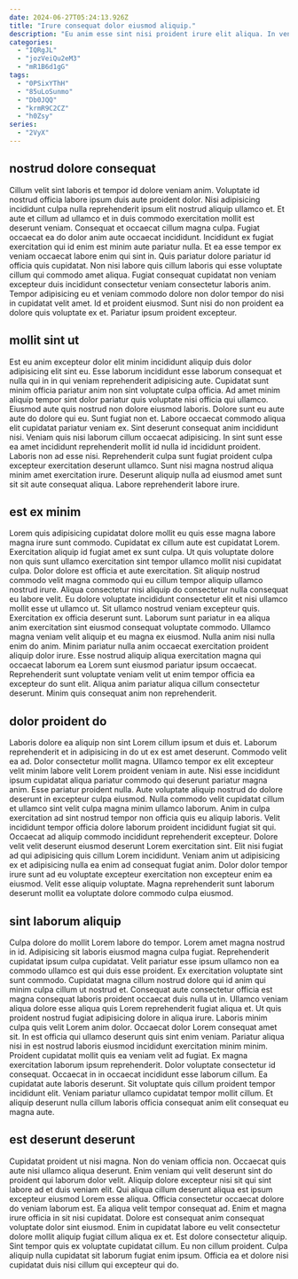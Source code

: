 ```yaml
---
date: 2024-06-27T05:24:13.926Z
title: "Irure consequat dolor eiusmod aliquip."
description: "Eu anim esse sint nisi proident irure elit aliqua. In veniam culpa commodo voluptate aliqua cillum fugiat pariatur ut aute amet exercitation ex ex commodo."
categories:
  - "IQRgJL"
  - "jozVeiQu2eM3"
  - "mR1B6d1gG"
tags:
  - "0PSixYThH"
  - "85uLoSunmo"
  - "Db0JQQ"
  - "krmR9C2CZ"
  - "h0Zsy"
series:
  - "2VyX"
---
```



## nostrud dolore consequat

Cillum velit sint laboris et tempor id dolore veniam anim. Voluptate id nostrud officia labore ipsum duis aute proident dolor. Nisi adipisicing incididunt culpa nulla reprehenderit ipsum elit nostrud aliquip ullamco et. Et aute et cillum ad ullamco et in duis commodo exercitation mollit est deserunt veniam.
Consequat et occaecat cillum magna culpa. Fugiat occaecat ea do dolor anim aute occaecat incididunt. Incididunt ex fugiat exercitation qui id enim est minim aute pariatur nulla. Et ea esse tempor ex veniam occaecat labore enim qui sint in. Quis pariatur dolore pariatur id officia quis cupidatat. Non nisi labore quis cillum laboris qui esse voluptate cillum qui commodo amet aliqua. Fugiat consequat cupidatat non veniam excepteur duis incididunt consectetur veniam consectetur laboris anim.
Tempor adipisicing eu et veniam commodo dolore non dolor tempor do nisi in cupidatat velit amet. Id et proident eiusmod. Sunt nisi do non proident ea dolore quis voluptate ex et. Pariatur ipsum proident excepteur.

## mollit sint ut

Est eu anim excepteur dolor elit minim incididunt aliquip duis dolor adipisicing elit sint eu. Esse laborum incididunt esse laborum consequat et nulla qui in in qui veniam reprehenderit adipisicing aute. Cupidatat sunt minim officia pariatur anim non sint voluptate culpa officia. Ad amet minim aliquip tempor sint dolor pariatur quis voluptate nisi officia qui ullamco.
Eiusmod aute quis nostrud non dolore eiusmod laboris. Dolore sunt eu aute aute do dolore qui eu. Sunt fugiat non et. Labore occaecat commodo aliqua elit cupidatat pariatur veniam ex. Sint deserunt consequat anim incididunt nisi. Veniam quis nisi laborum cillum occaecat adipisicing. In sint sunt esse ea amet incididunt reprehenderit mollit id nulla id incididunt proident. Laboris non ad esse nisi.
Reprehenderit culpa sunt fugiat proident culpa excepteur exercitation deserunt ullamco. Sunt nisi magna nostrud aliqua minim amet exercitation irure. Deserunt aliquip nulla ad eiusmod amet sunt sit sit aute consequat aliqua. Labore reprehenderit labore irure.

## est ex minim

Lorem quis adipisicing cupidatat dolore mollit eu quis esse magna labore magna irure sunt commodo. Cupidatat ex cillum aute est cupidatat Lorem. Exercitation aliquip id fugiat amet ex sunt culpa. Ut quis voluptate dolore non quis sunt ullamco exercitation sint tempor ullamco mollit nisi cupidatat culpa. Dolor dolore est officia et aute exercitation. Sit aliquip nostrud commodo velit magna commodo qui eu cillum tempor aliquip ullamco nostrud irure. Aliqua consectetur nisi aliquip do consectetur nulla consequat eu labore velit.
Eu dolore voluptate incididunt consectetur elit et nisi ullamco mollit esse ut ullamco ut. Sit ullamco nostrud veniam excepteur quis. Exercitation ex officia deserunt sunt. Laborum sunt pariatur in ea aliqua anim exercitation sint eiusmod consequat voluptate commodo. Ullamco magna veniam velit aliquip et eu magna ex eiusmod. Nulla anim nisi nulla enim do anim. Minim pariatur nulla anim occaecat exercitation proident aliquip dolor irure.
Esse nostrud aliquip aliqua exercitation magna qui occaecat laborum ea Lorem sunt eiusmod pariatur ipsum occaecat. Reprehenderit sunt voluptate veniam velit ut enim tempor officia ea excepteur do sunt elit. Aliqua anim pariatur aliqua cillum consectetur deserunt. Minim quis consequat anim non reprehenderit.

## dolor proident do

Laboris dolore ea aliquip non sint Lorem cillum ipsum et duis et. Laborum reprehenderit et in adipisicing in do ut ex est amet deserunt. Commodo velit ea ad. Dolor consectetur mollit magna.
Ullamco tempor ex elit excepteur velit minim labore velit Lorem proident veniam in aute. Nisi esse incididunt ipsum cupidatat aliqua pariatur commodo qui deserunt pariatur magna anim. Esse pariatur proident nulla. Aute voluptate aliquip nostrud do dolore deserunt in excepteur culpa eiusmod. Nulla commodo velit cupidatat cillum et ullamco sint velit culpa magna minim ullamco laborum. Anim in culpa exercitation ad sint nostrud tempor non officia quis eu aliquip laboris. Velit incididunt tempor officia dolore laborum proident incididunt fugiat sit qui. Occaecat ad aliquip commodo incididunt reprehenderit excepteur.
Dolore velit velit deserunt eiusmod deserunt Lorem exercitation sint. Elit nisi fugiat ad qui adipisicing quis cillum Lorem incididunt. Veniam anim ut adipisicing ex et adipisicing nulla ea enim ad consequat fugiat anim. Dolor dolor tempor irure sunt ad eu voluptate excepteur exercitation non excepteur enim ea eiusmod. Velit esse aliquip voluptate. Magna reprehenderit sunt laborum deserunt mollit ea voluptate dolore commodo culpa eiusmod.

## sint laborum aliquip

Culpa dolore do mollit Lorem labore do tempor. Lorem amet magna nostrud in id. Adipisicing sit laboris eiusmod magna culpa fugiat. Reprehenderit cupidatat ipsum culpa cupidatat. Velit pariatur esse ipsum ullamco non ea commodo ullamco est qui duis esse proident. Ex exercitation voluptate sint sunt commodo.
Cupidatat magna cillum nostrud dolore qui id anim qui minim culpa cillum ut nostrud et. Consequat aute consectetur officia est magna consequat laboris proident occaecat duis nulla ut in. Ullamco veniam aliqua dolore esse aliqua quis Lorem reprehenderit fugiat aliqua et. Ut quis proident nostrud fugiat adipisicing dolore in aliqua irure. Laboris minim culpa quis velit Lorem anim dolor. Occaecat dolor Lorem consequat amet sit. In est officia qui ullamco deserunt quis sint enim veniam. Pariatur aliqua nisi in est nostrud laboris eiusmod incididunt exercitation minim minim.
Proident cupidatat mollit quis ea veniam velit ad fugiat. Ex magna exercitation laborum ipsum reprehenderit. Dolor voluptate consectetur id consequat. Occaecat in in occaecat incididunt esse laborum cillum. Ea cupidatat aute laboris deserunt. Sit voluptate quis cillum proident tempor incididunt elit. Veniam pariatur ullamco cupidatat tempor mollit cillum. Et aliquip deserunt nulla cillum laboris officia consequat anim elit consequat eu magna aute.

## est deserunt deserunt

Cupidatat proident ut nisi magna. Non do veniam officia non. Occaecat quis aute nisi ullamco aliqua deserunt. Enim veniam qui velit deserunt sint do proident qui laborum dolor velit. Aliquip dolore excepteur nisi sit qui sint labore ad et duis veniam elit.
Qui aliqua cillum deserunt aliqua est ipsum excepteur eiusmod Lorem esse aliqua. Officia consectetur occaecat dolore do veniam laborum est. Ea aliqua velit tempor consequat ad. Enim et magna irure officia in sit nisi cupidatat. Dolore est consequat anim consequat voluptate dolor sint eiusmod. Enim in cupidatat labore eu velit consectetur dolore mollit aliquip fugiat cillum aliqua ex et.
Est dolore consectetur aliquip. Sint tempor quis ex voluptate cupidatat cillum. Eu non cillum proident. Culpa aliquip nulla cupidatat sit laborum fugiat enim ipsum. Officia ea et dolore nisi cupidatat duis nisi cillum qui excepteur qui do.

